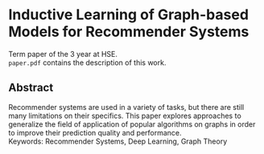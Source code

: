 # Inductive Learning of Graph-based Models for Recommender Systems
Term paper of the 3 year at HSE.  
`paper.pdf` contains the description of this work.  

## Abstract
Recommender systems are used in a variety of tasks, but there are still many limitations on their specifics. This paper explores approaches to generalize the field of application of popular algorithms on graphs in order to improve their prediction quality and performance.  
Keywords: Recommender Systems, Deep Learning, Graph Theory
